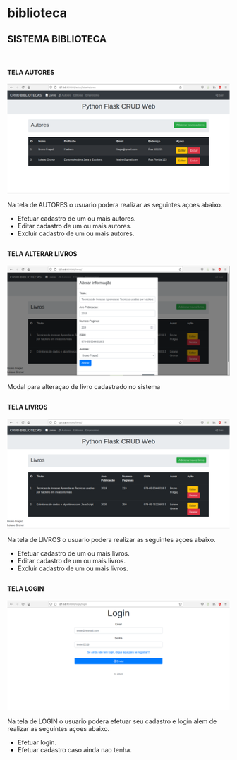 # biblioteca

<h2> SISTEMA BIBLIOTECA </h2>

<br>

<h4> TELA AUTORES </h4>

<img src="2021-06-23 13-17-56.png">

<p> Na tela de AUTORES o usuario podera realizar as seguintes açoes abaixo. </p>

<ul>

<li> Efetuar cadastro de um ou mais autores. </li>
<li> Editar cadastro de um ou mais autores. </li>
<li> Excluir cadastro de um ou mais autores. </li>

</ul>


## 

<h4> TELA ALTERAR LIVROS </h4>

<img src="2021-06-23 13-18-25.png">

<p> Modal para alteraçao de livro cadastrado no sistema </p>


## 


<h4> TELA LIVROS </h4>

<img src="2021-06-23 13-17-29.png">

<p> Na tela de LIVROS o usuario podera realizar as seguintes açoes abaixo. </p>

<ul>

<li> Efetuar cadastro de um ou mais livros. </li>
<li> Editar cadastro de um ou mais livros. </li>
<li> Excluir cadastro de um ou mais livros. </li>

</ul>


## 


<h4> TELA LOGIN </h4>

<img src="2021-06-23 13-18-57.png">

<p> Na tela de LOGIN o usuario podera efetuar seu cadastro e login alem de realizar as seguintes açoes abaixo. </p>

<ul>

<li> Efetuar login. </li>
<li> Efetuar cadastro caso ainda nao tenha. </li>

</ul>


## 


